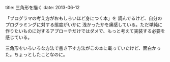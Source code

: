 title: 三角形を描く
date: 2013-06-12


「プログラマの考え方がおもしろいほど身につく本」を
読んでるけど、自分のプログラミングに対する態度がいかに
浅かったかを痛感している。ただ単純に作りたいものに対するアプローチだけではダメで、もっと考えて実装する必要を感じている。

三角形をいろいろな方法で書き下す方法がこの本に載っていたけど、面白かった。ちょっとしたことなのに。

<script src="https://gist.github.com/okamurayasuyuki/5763283.js"></script>
